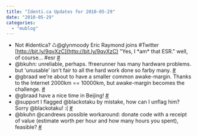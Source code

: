 ```yaml
---
title: "Identi.ca Updates for 2010-05-29"
date: "2010-05-29"
categories: 
  - "mublog"
---
```


- Not #identica? ♺@glynmoody Eric Raymond joins #Twitter [http://bit.ly/9qvXzC](http://bit.ly/9qvXzC) "Yes, I \*am\* that ESR." well, of course... #esr [#](http://identi.ca/notice/34014833)
- @bkuhn: unreliable, perhaps. !freerunner has many hardware problems. but 'unusable' isn't fair to all the hard work done so farby many. [#](http://identi.ca/notice/34027100)
- @gbraad we're about to have a smaller common awake-margin. Thanks to the Internet 2000km == 10000km, but awake-margin becomes the challenge. [#](http://identi.ca/notice/34028144)
- @gbraad have a nice time in Beijing! [#](http://identi.ca/notice/34028210)
- @support I flagged @blackotaku by mistake, how can I unflag him? Sorry @blackotaku! :( [#](http://identi.ca/notice/34028429)
- @bkuhn @candrews possible workaround: donate code with a receipt of value (estimate worth per hour and how many hours you spent), feasible? [#](http://identi.ca/notice/34040487)
